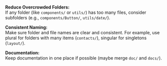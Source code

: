 **Reduce Overcrowded Folders:**  
   If any folder (like `components/` or `utils/`) has too many files, consider subfolders (e.g., `components/Button/`, `utils/date/`).

**Consistent Naming:**  
   Make sure folder and file names are clear and consistent. For example, use plural for folders with many items (`contacts/`), singular for singletons (`layout/`).

**Documentation:**  
   Keep documentation in one place if possible (maybe merge `doc/` and `docs/`).
   